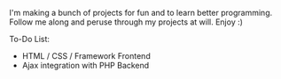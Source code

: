 I'm making a bunch of projects for fun and to learn better programming.
Follow me along and peruse through my projects at will.
Enjoy :)

To-Do List:
- HTML / CSS / Framework Frontend
- Ajax integration with PHP Backend